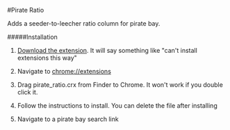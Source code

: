 #Pirate Ratio

Adds a seeder-to-leecher ratio column for pirate bay.

#####Installation

1. [Download the extension](https://github.com/aeoliant/crx/raw/master/pirate_ratio/pirate_ratio.crx). It will say something like "can't install extensions this way"

2. Navigate to [chrome://extensions](chrome://extensions)

3. Drag pirate_ratio.crx from Finder to Chrome. It won't work if you double click it.

4. Follow the instructions to install. You can delete the file after installing

5. Navigate to a pirate bay search link
